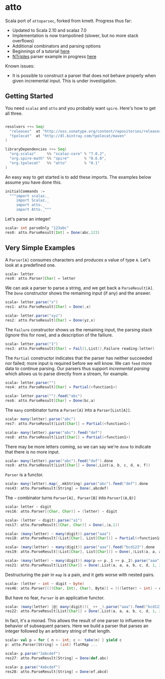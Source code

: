 atto
====

Scala port of `attoparsec`, forked from kmett. Progress thus far:

   * Updated to Scala 2.10 and scalaz 7.0
   * Implementation is now trampolined (slower, but no more stack overflows)
   * Additional combinators and parsing options
   * Beginnings of a tutorial [here](src/test/scala/atto/Example.scala)
   * [NTriples](http://www.w3.org/TR/rdf-testcases/#ntriples) parser example in progress [here](src/test/scala/atto/NTriples.scala)

Known issues:

   * It is possible to construct a parser that does not behave properly when given incremental input. This is under investigation.

Getting Started
---------------

You need `scalaz` and `atto` and you probably want `spire`. Here's how to get all three.

```scala

resolvers ++= Seq(
  "releases"  at "http://oss.sonatype.org/content/repositories/releases",
  "tpolecat"  at "http://dl.bintray.com/tpolecat/maven"
)

libraryDependencies ++= Seq(
  "org.scalaz"     %% "scalaz-core" % "7.0.2",
  "org.spire-math" %% "spire"       % "0.6.0",
  "org.tpolecat"   %% "atto"        % "0.1"
)
```
An easy way to get started is to add these imports. The examples below assume you have done this.

```scala
initialCommands :=
  """import scalaz._
     import Scalaz._
     import atto._
     import Atto._"""

```

Let's parse an integer!

```scala
scala> int parseOnly "123abc"
res0: atto.ParseResult[Int] = Done(abc,123)
```

Very Simple Examples
--------------------

A `Parser[A]` consumes characters and produces a value of type `A`. Let's look at a predefined one.

```scala
scala> letter
res0: atto.Parser[Char] = letter
```

We can ask a parser to parse a string, and we get back a `ParseResult[A]`. The `Done` constructor shows the remaining
input (if any) and the answer.

```scala
scala> letter.parse("x")
res1: atto.ParseResult[Char] = Done(,x)

scala> letter.parse("xyz")
res2: atto.ParseResult[Char] = Done(yz,x)
```

The `Failure` constructor shows us the remaining input, the parsing stack (ignore this for now), and a description
of the failiure.

```scala
scala> letter.parse("1")
res3: atto.ParseResult[Char] = Fail(1,List(),Failure reading:letter)
```

The `Partial` constructor indicates that the parser has neither succeeded nor failed; more input is required
before we will know. We can `feed` more data to continue parsing. Our parsers thus support *incremental parsing*
which allows us to parse directly from a stream, for example.

```scala
scala> letter.parse("")
res4: atto.ParseResult[Char] = Partial(<function1>)

scala> letter.parse("").feed("abc")
res6: atto.ParseResult[Char] = Done(bc,a)
```

The `many` combinator turns a `Parser[A]` into a `Parser[List[A]]`.

```scala
scala> many(letter).parse("abc")
res7: atto.ParseResult[List[Char]] = Partial(<function1>)

scala> many(letter).parse("abc").feed("def")
res8: atto.ParseResult[List[Char]] = Partial(<function1>)
```

There may be more letters coming, so we can say we're `done` to indicate that there is no more input.

```scala
scala> many(letter).parse("abc").feed("def").done
res9: atto.ParseResult[List[Char]] = Done(,List(a, b, c, d, e, f))
```

`Parser` is a functor.

```scala
scala> many(letter).map(_.mkString).parse("abc").feed("def").done
res43: atto.ParseResult[String] = Done(,abcdef)
```

The `~` combinator turns `Parser[A], Parser[B]` into `Parser[(A,B)]`

```scala
scala> letter ~ digit
res16: atto.Parser[(Char, Char)] = (letter) ~ digit

scala> (letter ~ digit).parse("a1")
res17: atto.ParseResult[(Char, Char)] = Done(,(a,1))

scala> (many(letter) ~ many(digit)).parse("aaa")
res18: atto.ParseResult[(List[Char], List[Char])] = Partial(<function1>)

scala> (many(letter) ~ many(digit)).parse("aaa").feed("bcd123").done
res19: atto.ParseResult[(List[Char], List[Char])] = Done(,(List(a, a, a, b, c, d),List(1, 2, 3)))

scala> (many(letter) ~ many(digit)).map(p => p._1 ++ p._2).parse("aaa").feed("bcd123").done
res21: atto.ParseResult[List[Char]] = Done(,List(a, a, a, b, c, d, 1, 2, 3))
```

Destructuring the pair in `map` is a pain, and it gets worse with nested pairs.

```scala
scala> (letter ~ int ~ digit ~ byte)
res46: atto.Parser[(((Char, Int), Char), Byte)] = (((letter) ~ int) ~ digit) ~ byte
```

But have no fear, `Parser` is an applicative functor.

```scala
scala> (many(letter) |@| many(digit))(_ ++ _).parse("aaa").feed("bcd123").done
res22: atto.ParseResult[List[Char]] = Done(,List(a, a, a, b, c, d, 1, 2, 3))
```

In fact, it's a monad. This allows the result of one parser to influence the behavior of subsequent parsers.
Here we build a parser that parses an integer followed by an arbitrary string of that length.

```scala
scala> val p = for { n <- int; c <- take(n) } yield c
p: atto.Parser[String] = (int) flatMap ...

scala> p.parse("3abcdef")
res27: atto.ParseResult[String] = Done(def,abc)

scala> p.parse("4abcdef")
res28: atto.ParseResult[String] = Done(ef,abcd)
```





